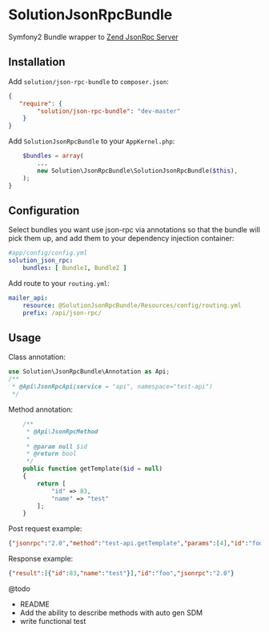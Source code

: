 SolutionJsonRpcBundle
=====================

Symfony2 Bundle wrapper to [Zend JsonRpc Server][1]

Installation
------------

Add `solution/json-rpc-bundle` to `composer.json`:

```json
{
   "require": {
        "solution/json-rpc-bundle": "dev-master"
    }
}
```

Add `SolutionJsonRpcBundle` to your `AppKernel.php`:

```php
    $bundles = array(
        ...
        new Solution\JsonRpcBundle\SolutionJsonRpcBundle($this),
    );
}
```

Configuration
-------------

Select bundles you want use json-rpc via annotations so that the bundle will pick them up, and add them to your dependency injection container:
```yaml
#app/config/config.yml
solution_json_rpc:
    bundles: [ Bundle1, Bundle2 ]
```

Add route to your `routing.yml`:
```yaml
mailer_api:
    resource: @SolutionJsonRpcBundle/Resources/config/routing.yml
    prefix: /api/json-rpc/
```

Usage
-------------

Class annotation:

```php
use Solution\JsonRpcBundle\Annotation as Api;
/**
 * @Api\JsonRpcApi(service = "api", namespace="test-api")
 */
```

Method annotation:

```php
    /**
     * @Api\JsonRpcMethod
     *
     * @param null $id
     * @return bool
     */
    public function getTemplate($id = null)
    {
        return [
            "id" => 83,
            "name" => "test"
        ];
    }
```

Post request example:
```json
{"jsonrpc":"2.0","method":"test-api.getTemplate","params":[4],"id":"foo"}
```
Response example:
```json
{"result":[{"id":83,"name":"test"}],"id":"foo","jsonrpc":"2.0"}
```

@todo
- README
- Add the ability to describe methods with auto gen SDM
- write functional test

[1]: http://framework.zend.com/manual/1.10/en/zend.json.server.html